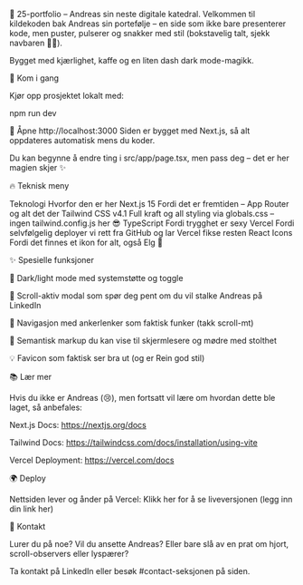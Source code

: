 🦌 25-portfolio – Andreas sin neste digitale katedral.
Velkommen til kildekoden bak Andreas sin portefølje – en side som ikke bare presenterer kode, men puster, pulserer og snakker med stil (bokstavelig talt, sjekk navbaren 🔵💨).

Bygget med kjærlighet, kaffe og en liten dash dark mode-magikk.

🚀 Kom i gang

Kjør opp prosjektet lokalt med:

npm run dev

🧭 Åpne http://localhost:3000
Siden er bygget med Next.js, så alt oppdateres automatisk mens du koder.

Du kan begynne å endre ting i src/app/page.tsx, men pass deg – det er her magien skjer ✨

🔥 Teknisk meny

Teknologi Hvorfor den er her
Next.js 15 Fordi det er fremtiden – App Router og alt det der
Tailwind CSS v4.1 Full kraft og all styling via globals.css – ingen tailwind.config.js her 😎
TypeScript Fordi trygghet er sexy
Vercel Fordi selvfølgelig deployer vi rett fra GitHub og lar Vercel fikse resten
React Icons Fordi det finnes et ikon for alt, også Elg 🦌

✨ Spesielle funksjoner

🔄 Dark/light mode med systemstøtte og toggle

🧠 Scroll-aktiv modal som spør deg pent om du vil stalke Andreas på LinkedIn

🎯 Navigasjon med ankerlenker som faktisk funker (takk scroll-mt)

🧼 Semantisk markup du kan vise til skjermlesere og mødre med stolthet

💡 Favicon som faktisk ser bra ut (og er Rein god stil)

📚 Lær mer

Hvis du ikke er Andreas (😢), men fortsatt vil lære om hvordan dette ble laget, så anbefales:

Next.js Docs: https://nextjs.org/docs

Tailwind Docs: https://tailwindcss.com/docs/installation/using-vite

Vercel Deployment: https://vercel.com/docs

🌍 Deploy

Nettsiden lever og ånder på Vercel:
Klikk her for å se liveversjonen (legg inn din link her)

🤝 Kontakt

Lurer du på noe? Vil du ansette Andreas? Eller bare slå av en prat om hjort, scroll-observers eller lyspærer?

Ta kontakt på LinkedIn eller besøk #contact-seksjonen på siden.
